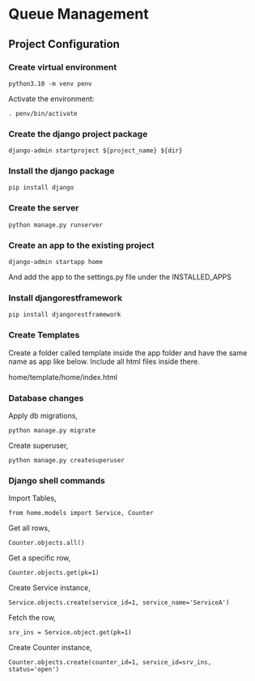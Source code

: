 # Queue  Management

## Project Configuration

### Create virtual environment
```
python3.10 -m venv penv
```

Activate the environment:
```
. penv/bin/activate
```

### Create the django project package

```
django-admin startproject ${project_name} ${dir}
```

### Install the django package 

```
pip install django
```

### Create the server

```
python manage.py runserver
```

### Create an app to the existing project

```
django-admin startapp home
```

And add the app to the settings.py file under the INSTALLED_APPS

### Install djangorestframework

```
pip install djangorestframework
```

### Create Templates

Create a folder called template inside the app folder and have the same name as app like below. Include all html files inside there.

home/template/home/index.html


### Database changes

Apply db migrations,

```
python manage.py migrate
```

Create superuser,

```
python manage.py createsuperuser
```

### Django shell commands

Import Tables,

```
from home.models import Service, Counter
```

Get all rows,

```
Counter.objects.all()
```

Get a specific row,

```
Counter.objects.get(pk=1)
```

Create Service instance,

```
Service.objects.create(service_id=1, service_name='ServiceA')
```

Fetch the row,

```
srv_ins = Service.object.get(pk=1)
```

Create Counter instance,

```
Counter.objects.create(counter_id=1, service_id=srv_ins, status='open')
```
